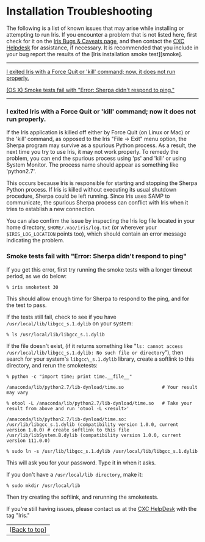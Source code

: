 # Installation Troubleshooting

The following is a list of known issues that may arise while installing or attempting to run Iris. If you encounter a problem that is not listed here, first check for it on the [Iris Bugs & Caveats page][bugs], and then contact the [CXC Helpdesk][helpdesk] for assistance, if necessary. It is recommended that you include in your bug report the results of the [Iris installation smoke test][smoke].

-----------------------

[I exited Iris with a Force Quit or 'kill' command; now, it does not run properly.](#forcequit)

[(OS X) Smoke tests fail with "Error: Sherpa didn't respond to ping."](#libgcc_missing)

-----------------------

### <a name="forcequit"></a>I exited Iris with a Force Quit or 'kill' command; now it does not run properly.

If the Iris application is killed off either by Force Quit (on Linux or Mac) or the 'kill' command, as opposed to the Iris "File -> Exit" menu option, the Sherpa program may survive as a spurious Python process. As a result, the next time you try to use Iris, it may not work properly. To remedy the problem, you can end the spurious process using 'ps' and 'kill' or using System Monitor. The process name should appear as something like 'python2.7'.

This occurs because Iris is responsible for starting and stopping the Sherpa Python process. If Iris is killed without executing its usual shutdown procedure, Sherpa could be left running. Since Iris uses SAMP to communicate, the spurious Sherpa process can conflict with Iris when it tries to establish a new connection.

You can also confirm the issue by inspecting the Iris log file located in your home directory, `$HOME/.vao/iris/log.txt` (or wherever your `$IRIS_LOG_LOCATION` points too), which should contain an error message indicating the problem.

### <a name="libgcc_missing"></a>Smoke tests fail with "Error: Sherpa didn't respond to ping"

If you get this error, first try running the smoke tests with a longer timeout period, as we do below:

	% iris smoketest 30
       
This should allow enough time for Sherpa to respond to the ping, and for the test to pass.

If the tests still fail, check to see if you have `/usr/local/lib/libgcc_s.1.dylib` on your system:

	% ls /usr/local/lib/libgcc_s.1.dylib
       
If the file doesn't exist, (if it returns something like "`ls: cannot access /usr/local/lib/libgcc_s.1.dylib: No such file or directory`"), then search for your system's `libgcc\_s.1.dylib` library, create a softlink to this directory, and rerun the smoketests:

	% python -c "import time; print time.__file__"

	/anaconda/lib/python2.7/lib-dynload/time.so              # Your result may vary

	% otool -L /anaconda/lib/python2.7/lib-dynload/time.so   # Take your result from above and run 'otool -L <result>'

	/anaconda/lib/python2.7/lib-dynload/time.so:
	/usr/lib/libgcc_s.1.dylib (compatibility version 1.0.0, current version 1.0.0) # create softlink to this file
	/usr/lib/libSystem.B.dylib (compatibility version 1.0.0, current version 111.0.0)

	% sudo ln -s /usr/lib/libgcc_s.1.dylib /usr/local/lib/libgcc_s.1.dylib
       
This will ask you for your password. Type it in when it asks.

If you don't have a `/usr/local/lib directory`, make it:

	% sudo mkdir /usr/local/lib
       
Then try creating the softlink, and rerunning the smoketests.

If you're still having issues, please contact us at the [CXC HelpDesk][helpdesk] with the tag "Iris."

|   |
|--:|
|[[Back to top][top]]|

<!-- external links-->

[oracle]:			http://www.oracle.com/technetwork/java/javase/index-137561.html "Oracle"
[mast]:     		http://mast.stsci.edu/portal/Mashup/Clients/Mast/Portal.html "MAST Portal"
[topcat]:   		http://www.star.bris.ac.uk/~mbt/topcat/ "TOPCAT"
[specview]: 		http://www.stsci.edu/resources/software_hardware/spe%20cview/ "Specview"
[conda_osx]:		http://repo.continuum.io/miniconda/Miniconda-3.8.3-MacOSX-x86_64.sh "OS X Miniconda"
[conda_l64]:		http://repo.continuum.io/miniconda/Miniconda-3.8.3-Linux-x86_64.sh "Linux 64 Miniconda"
[conda_l32]:		http://repo.continuum.io/miniconda/Miniconda-3.8.3-Linux-x86.sh "Linux 32 Miniconda"

<!-- threads -->
[sedstacker]: 		../threads/science/sedstacker/index.html "SED Stacker"
[science]: 			../threads/science/index.html "Shift, Interpolate, and Integrate"
[entry]: 			../threads/entry/index.html "Loading SED Data into Iris"
[fit]: 				../threads/fits/index.html "Modeling and Fiting SED Data"
[importer]: 		../threads/importer/index.html "Building and Managing SEDs"
[plot]: 			../threads/plot/index.html "Visualizing SED Data"
[analysis]: 		../threads/analysis/index.html "Analyzing SED Data in Iris"
[save]: 			../threads/save/index.html "Saving SED Data"
[sdk]: 				../threads/sdk/index.html "Developing Plugins: the Iris Software Development Kit"
[plugin_manager]: 	../threads/plugin_manager/index.html "Plugin Manager"

<!-- reference files -->
[download]: 		../download/index.html "Download and Installation"
[smoke_test]: 		../download/smoke_tests.html "Smoke Test"
[macosx105]:		../download/macosx_test.html "Mac OS X 10.5 Download Instructions"
[download_trouble]: ../bugs/smoke.html
[supported_files]: 	../references/importer_files.html
[models]: 			../references/models.html
[faq]: 				../faq/index.html "FAQs"
[releasenotes]: 	../releasenotes/index.html "Release Notes"
[publications]: 	../publications/index.html "Iris Publications"
[bugs]: 			../bugs/index.html "Bugs and Caveats"

<!-- CXC links -->
[helpdesk]:			/helpdesk/ "CXC HelpDesk"
[sao]:				http://cfa.harvard.edu/sao "Smithsonian Astrophysical Observatory"
[cxc]:				/ "Chandra X-Ray Observatory"
[sherpa]:			/sherpa/ "Sherpa"

<!-- Navigation -->
[toc]:				#toc
[top]:      		#top
